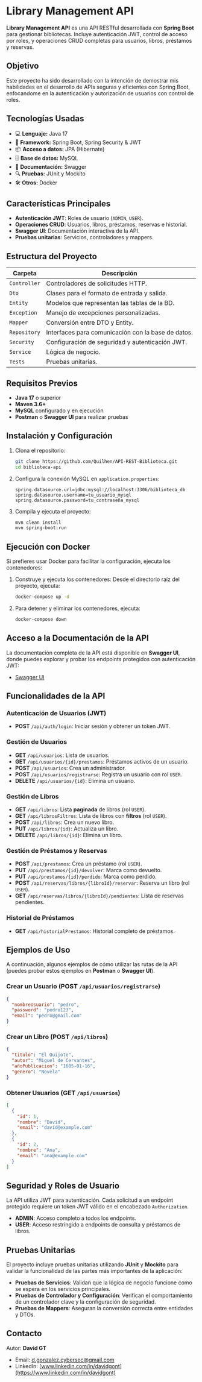 
# Library Management API

**Library Management API** es una API RESTful desarrollada con **Spring Boot** para gestionar bibliotecas. Incluye autenticación JWT, control de acceso por roles, y operaciones CRUD completas para usuarios, libros, préstamos y reservas.


## Objetivo
Este proyecto ha sido desarrollado con la intención de demostrar mis habilidades en el desarrollo de APIs seguras y eficientes con Spring Boot, enfocandome en la autenticación y autorización de usuarios con control de roles.

## Tecnologías Usadas
- 💻 **Lenguaje:** Java 17  
- 🚀 **Framework:** Spring Boot, Spring Security & JWT  
- 📦 **Acceso a datos:** JPA (Hibernate)  
- 🗄️ **Base de datos:** MySQL  
- 📝 **Documentación:** Swagger  
- 🔍 **Pruebas:** JUnit y Mockito  
- 🛠️ **Otros:** Docker

## Características Principales
- **Autenticación JWT**: Roles de usuario (`ADMIN`, `USER`).
- **Operaciones CRUD**: Usuarios, libros, préstamos, reservas e historial.
- **Swagger UI**: Documentación interactiva de la API.
- **Pruebas unitarias**: Servicios, controladores y mappers.

## Estructura del Proyecto
| Carpeta        | Descripción                                     |
|----------------|-------------------------------------------------|
| `Controller`   | Controladores de solicitudes HTTP.              |
| `Dto`          | Clases para el formato de entrada y salida.     |
| `Entity`       | Modelos que representan las tablas de la BD.    |
| `Exception`    | Manejo de excepciones personalizadas.           |
| `Mapper`       | Conversión entre DTO y Entity.                  |
| `Repository`   | Interfaces para comunicación con la base de datos. |
| `Security`     | Configuración de seguridad y autenticación JWT. |
| `Service`      | Lógica de negocio.                              |
| `Tests`        | Pruebas unitarias.                              |

## Requisitos Previos

- **Java 17** o superior
- **Maven 3.6+**
- **MySQL** configurado y en ejecución
- **Postman** o **Swagger UI** para realizar pruebas

## Instalación y Configuración

1. Clona el repositorio:
   ```bash
   git clone https://github.com/Quilhen/API-REST-Biblioteca.git
   cd biblioteca-api
   ```

2. Configura la conexión MySQL en ``application.properties``:
   ```properties
   spring.datasource.url=jdbc:mysql://localhost:3306/biblioteca_db
   spring.datasource.username=tu_usuario_mysql
   spring.datasource.password=tu_contraseña_mysql
   ```

3. Compila y ejecuta el proyecto:
   ```bash
   mvn clean install
   mvn spring-boot:run
   ```

## Ejecución con Docker
Si prefieres usar Docker para facilitar la configuración, ejecuta los contenedores:

1. Construye y ejecuta los contenedores: Desde el directorio raíz del proyecto, ejecuta:
   ```bash
   docker-compose up -d
   ```

2. Para detener y eliminar los contenedores, ejecuta:
   ```bash
   docker-compose down
   ```

## Acceso a la Documentación de la API
La documentación completa de la API está disponible en **Swagger UI**, donde puedes explorar y probar los endpoints protegidos con autenticación JWT:

- [Swagger UI](http://localhost:8080/doc/swagger-ui/index.html)

## Funcionalidades de la API

### **Autenticación de Usuarios (JWT)**
- **POST** `/api/auth/login`: Iniciar sesión y obtener un token JWT.

### Gestión de Usuarios
- **GET** `/api/usuarios`: Lista de usuarios.
- **GET** `/api/usuarios/{id}/prestamos`: Préstamos activos de un usuario.
- **POST** `/api/usuarios`: Crea un administrador.
- **POST** `/api/usuarios/registrarse`: Registra un usuario con rol `USER`.
- **DELETE** `/api/usuarios/{id}`: Elimina un usuario.

### Gestión de Libros
- **GET** `/api/libros`: Lista **paginada** de libros (rol `USER`).
- **GET** `/api/librosFiltros`: Lista de libros con **filtros** (rol `USER`).
- **POST** `/api/libros`: Crea un nuevo libro.
- **PUT** `/api/libros/{id}`: Actualiza un libro.
- **DELETE** `/api/libros/{id}`: Elimina un libro.

### Gestión de Préstamos y Reservas
- **POST** `/api/prestamos`: Crea un préstamo (rol `USER`).
- **PUT** `/api/prestamos/{id}/devolver`: Marca como devuelto.
- **PUT** `/api/prestamos/{id}/perdido`: Marca como perdido.
- **POST** `/api/reservas/libros/{libroId}/reservar`: Reserva un libro (rol `USER`).
- **GET** `/api/reservas/libros/{libroId}/pendientes`: Lista de reservas pendientes.

### Historial de Préstamos
- **GET** `/api/historialPrestamos`: Historial completo de préstamos.

## Ejemplos de Uso

A continuación, algunos ejemplos de cómo utilizar las rutas de la API (puedes probar estos ejemplos en **Postman** o **Swagger UI**).

### Crear un Usuario (POST `/api/usuarios/registrarse`)

```json
{
  "nombreUsuario": "pedro",
  "password": "pedro123",
  "email": "pedro@gmail.com"
}
```

### Crear un Libro (POST `/api/libros`)

```json
{
  "titulo": "El Quijote",
  "autor": "Miguel de Cervantes",
  "añoPublicacion": "1605-01-16",
  "genero": "Novela"
}
```

### Obtener Usuarios (GET `/api/usuarios`)

```json
[
  {
    "id": 1,
    "nombre": "David",
    "email": "david@example.com"
  },
  {
    "id": 2,
    "nombre": "Ana",
    "email": "ana@example.com"
  }
]
```

## **Seguridad y Roles de Usuario**

La API utiliza JWT para autenticación. Cada solicitud a un endpoint protegido requiere un token JWT válido en el encabezado ``Authorization``.
- **ADMIN**: Acceso completo a todos los endpoints.
- **USER**: Acceso restringido a endpoints de consulta y préstamos de libros.

## Pruebas Unitarias

El proyecto incluye pruebas unitarias utilizando **JUnit** y **Mockito** para validar la funcionalidad de las partes más importantes de la aplicación:

- **Pruebas de Servicios**: Validan que la lógica de negocio funcione como se espera en los servicios principales.
- **Pruebas de Controlador y Configuración**: Verifican el comportamiento de un controlador clave y la configuración de seguridad.
- **Pruebas de Mappers**: Aseguran la conversión correcta entre entidades y DTOs.

## Contacto

Autor: **David GT**

- Email: d.gonzalez.cybersec@gmail.com
- LinkedIn: [www.linkedin.com/in/davidgont](https://www.linkedin.com/in/davidgont)
